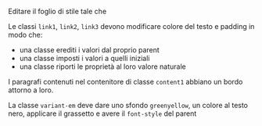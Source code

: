 Editare il foglio di stile tale che

Le classi `link1`, `link2`, `link3` devono modificare colore del testo e padding in modo che:
- una classe erediti i valori dal proprio parent
- una classe imposti i valori a quelli iniziali
- una classe riporti le proprietà al loro valore naturale

I paragrafi contenuti nel contenitore di classe `content1` abbiano un bordo attorno a loro.

La classe `variant-em` deve dare uno sfondo `greenyellow`, un colore al testo nero, applicare il grassetto e avere il `font-style` del parent

